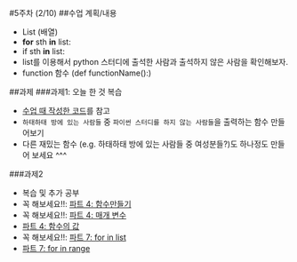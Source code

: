 #5주차 (2/10)
##수업 계획/내용
 - List (배열)
 - **for** sth **in** list:
 - if sth **in** list:
 - list를 이용해서 python 스터디에 출석한 사람과 출석하지 않은 사람을 확인해보자.
 - function 함수 (def functionName():)

##과제
###과제1: 오늘 한 것 복습
 - [수업 때 작성한 코드](https://github.com/jereneal20/Basic_Python_Study/blob/master/week5/pythonStudyList.py)를 참고
  - `하태하태 방에 있는 사람들` 중 `파이썬 스터디를 하지 않는 사람들`을 출력하는 함수 만들어보기
  - 다른 재밌는 함수 (e.g. 하태하태 방에 있는 사람들 중 여성분들?)도 하나정도 만들어 보세요 ^^^
  
###과제2
- 복습 및 추가 공부
 - 꼭 해보세요!!: [파트 4: 함수만들기](http://tryhelloworld.co.kr/courses/파이썬-입문/lessons/함수-만들기)
 - 꼭 해보세요!!: [파트 4: 매개 변수](http://tryhelloworld.co.kr/courses/파이썬-입문/lessons/매개변수)
 - [파트 4: 함수의 값](http://tryhelloworld.co.kr/courses/파이썬-입문/lessons/함수의-값)
 - 꼭 해보세요!!: [파트 7: for in list](http://tryhelloworld.co.kr/courses/파이썬-입문/lessons/for-in-list)
 - [파트 7: for in range](http://tryhelloworld.co.kr/courses/파이썬-입문/lessons/for-in-range)
